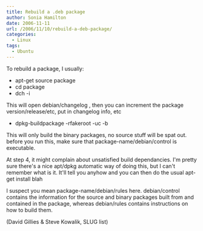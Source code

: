 ```yaml
---
title: Rebuild a .deb package
author: Sonia Hamilton
date: 2006-11-11
url: /2006/11/10/rebuild-a-deb-package/
categories:
  - Linux
tags:
  - Ubuntu
---
```

To rebuild a package, I usually:
<!--more-->

  * apt-get source package
  * cd package
  * dch -i

This will open debian/changelog , then you can increment the package version/release/etc, put in changelog info, etc

  * dpkg-buildpackage -rfakeroot -uc -b

This will only build the binary packages, no source stuff will be spat out. before you run this, make sure that package-name/debian/control is executable.

At step 4, it might complain about unsatisfied build dependancies. I'm pretty sure there's a nice apt/dpkg automatic way of doing this, but I can't remember what is it. It'll tell you anyhow and you can then do the usual apt-get install blah

I suspect you mean package-name/debian/rules here. debian/control contains the information for the source and binary packages built from and contained in the package, whereas debian/rules contains instructions on how to build them.

(David Gillies & Steve Kowalik, SLUG list)
